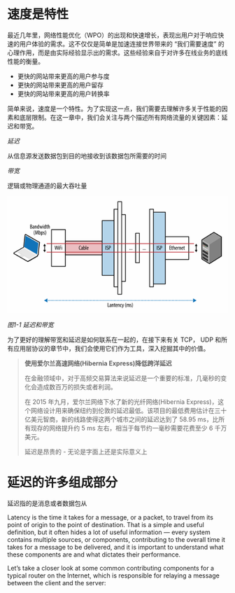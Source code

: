 # 速度是特性

最近几年里，网络性能优化（WPO）的出现和快速增长，表现出用户对于响应快速的用户体验的需求。这不仅仅是简单是加速连接世界带来的 “我们需要速度” 的心理作用，而是由实际经验显示出的需求。这些经验来自于对许多在线业务的底线性能的衡量。

* 更快的网站带来更高的用户参与度
* 更快的网站带来更高的用户留存
* 更快的网站带来更高的用户转换率

简单来说，速度是一个特性。为了实现这一点，我们需要去理解许多关于性能的因素和底层限制。在这一章中，我们会关注与两个描述所有网络流量的关键因素：延迟和带宽。

_延迟_

从信息源发送数据包到目的地接收到该数据包所需要的时间

_带宽_

逻辑或物理通道的最大吞吐量

![](/assets/import.png)

_图1-1 延迟和带宽_

为了更好的理解带宽和延迟是如何联系在一起的，在接下来有关 TCP， UDP 和所有应用层协议的章节中，我们会使用它们作为工具，深入挖掘其中的价值。

> **使用爱尔兰高速网络\(Hibernia Express\)降低跨洋延迟**
>
> 在金融领域中，对于高频交易算法来说延迟是一个重要的标准，几毫秒的变化会造成数百万的损失或者利润。
>
> 在 2015 年九月，爱尔兰网络下水了新的光纤网络\(Hibernia Express\)，这个网络设计用来确保纽约到伦敦的延迟最低。该项目的最低费用估计在三十亿美元智商，新的线路使得这两个城市之间的延迟达到了 58.95 ms，比所有现存的网络提升约 5 ms 左右，相当于每节约一毫秒需要花费至少 6 千万美元。
>
> 延迟是昂贵的 - 无论是字面上还是实际意义上

# 延迟的许多组成部分

延迟指的是消息或者数据包从









Latency is the time it takes for a message, or a packet, to travel from its point of origin to the point of destination. That is a simple and useful definition, but it often hides a lot of useful information — every system contains multiple sources, or components, contributing to the overall time it takes for a message to be delivered, and it is important to understand what these components are and what dictates their performance.

Let’s take a closer look at some common contributing components for a typical router on the Internet, which is responsible for relaying a message between the client and the server:





























